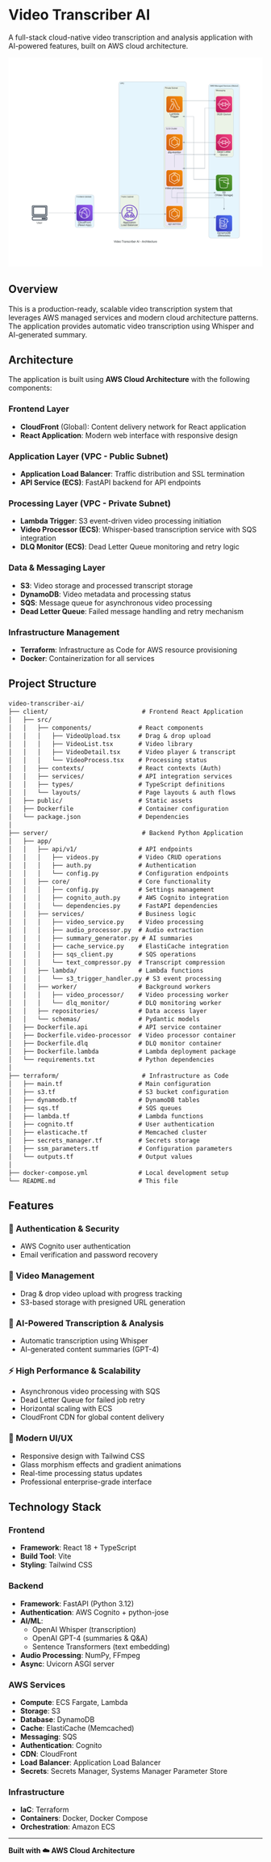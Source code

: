 # Video Transcriber AI

A full-stack cloud-native video transcription and analysis application with AI-powered features, built on AWS cloud architecture.

![Video Transcriber AI Architecture](./video_transcriber_ai_architecture.png)

## Overview

This is a production-ready, scalable video transcription system that leverages AWS managed services and modern cloud architecture patterns. The application provides automatic video transcription using Whisper and AI-generated summary.

## Architecture

The application is built using **AWS Cloud Architecture** with the following components:

### Frontend Layer

- **CloudFront** (Global): Content delivery network for React application
- **React Application**: Modern web interface with responsive design

### Application Layer (VPC - Public Subnet)

- **Application Load Balancer**: Traffic distribution and SSL termination
- **API Service (ECS)**: FastAPI backend for API endpoints

### Processing Layer (VPC - Private Subnet)

- **Lambda Trigger**: S3 event-driven video processing initiation
- **Video Processor (ECS)**: Whisper-based transcription service with SQS integration
- **DLQ Monitor (ECS)**: Dead Letter Queue monitoring and retry logic

### Data & Messaging Layer

- **S3**: Video storage and processed transcript storage
- **DynamoDB**: Video metadata and processing status
- **SQS**: Message queue for asynchronous video processing
- **Dead Letter Queue**: Failed message handling and retry mechanism

### Infrastructure Management

- **Terraform**: Infrastructure as Code for AWS resource provisioning
- **Docker**: Containerization for all services

## Project Structure

```
video-transcriber-ai/
├── client/                          # Frontend React Application
│   ├── src/
│   │   ├── components/             # React components
│   │   │   ├── VideoUpload.tsx     # Drag & drop upload
│   │   │   ├── VideoList.tsx       # Video library
│   │   │   ├── VideoDetail.tsx     # Video player & transcript
│   │   │   └── VideoProcess.tsx    # Processing status
│   │   ├── contexts/               # React contexts (Auth)
│   │   ├── services/               # API integration services
│   │   ├── types/                  # TypeScript definitions
│   │   └── layouts/                # Page layouts & auth flows
│   ├── public/                     # Static assets
│   ├── Dockerfile                  # Container configuration
│   └── package.json                # Dependencies
│
├── server/                          # Backend Python Application
│   ├── app/
│   │   ├── api/v1/                 # API endpoints
│   │   │   ├── videos.py           # Video CRUD operations
│   │   │   ├── auth.py             # Authentication
│   │   │   └── config.py           # Configuration endpoints
│   │   ├── core/                   # Core functionality
│   │   │   ├── config.py           # Settings management
│   │   │   ├── cognito_auth.py     # AWS Cognito integration
│   │   │   └── dependencies.py     # FastAPI dependencies
│   │   ├── services/               # Business logic
│   │   │   ├── video_service.py    # Video processing
│   │   │   ├── audio_processor.py  # Audio extraction
│   │   │   ├── summary_generator.py # AI summaries
│   │   │   ├── cache_service.py    # ElastiCache integration
│   │   │   ├── sqs_client.py       # SQS operations
│   │   │   └── text_compressor.py  # Transcript compression
│   │   ├── lambda/                 # Lambda functions
│   │   │   └── s3_trigger_handler.py # S3 event processing
│   │   ├── worker/                 # Background workers
│   │   │   ├── video_processor/    # Video processing worker
│   │   │   └── dlq_monitor/        # DLQ monitoring worker
│   │   ├── repositories/           # Data access layer
│   │   └── schemas/                # Pydantic models
│   ├── Dockerfile.api              # API service container
│   ├── Dockerfile.video-processor  # Video processor container
│   ├── Dockerfile.dlq              # DLQ monitor container
│   ├── Dockerfile.lambda           # Lambda deployment package
│   └── requirements.txt            # Python dependencies
│
├── terraform/                       # Infrastructure as Code
│   ├── main.tf                     # Main configuration
│   ├── s3.tf                       # S3 bucket configuration
│   ├── dynamodb.tf                 # DynamoDB tables
│   ├── sqs.tf                      # SQS queues
│   ├── lambda.tf                   # Lambda functions
│   ├── cognito.tf                  # User authentication
│   ├── elasticache.tf              # Memcached cluster
│   ├── secrets_manager.tf          # Secrets storage
│   ├── ssm_parameters.tf           # Configuration parameters
│   └── outputs.tf                  # Output values
│
├── docker-compose.yml              # Local development setup
└── README.md                       # This file
```

## Features

### 🔐 Authentication & Security

- AWS Cognito user authentication
- Email verification and password recovery

### 🎥 Video Management

- Drag & drop video upload with progress tracking
- S3-based storage with presigned URL generation

### 🤖 AI-Powered Transcription & Analysis

- Automatic transcription using Whisper
- AI-generated content summaries (GPT-4)

### ⚡ High Performance & Scalability

- Asynchronous video processing with SQS
- Dead Letter Queue for failed job retry
- Horizontal scaling with ECS
- CloudFront CDN for global content delivery

### 🎨 Modern UI/UX

- Responsive design with Tailwind CSS
- Glass morphism effects and gradient animations
- Real-time processing status updates
- Professional enterprise-grade interface

## Technology Stack

### Frontend

- **Framework**: React 18 + TypeScript
- **Build Tool**: Vite
- **Styling**: Tailwind CSS

### Backend

- **Framework**: FastAPI (Python 3.12)
- **Authentication**: AWS Cognito + python-jose
- **AI/ML**:
  - OpenAI Whisper (transcription)
  - OpenAI GPT-4 (summaries & Q&A)
  - Sentence Transformers (text embedding)
- **Audio Processing**: NumPy, FFmpeg
- **Async**: Uvicorn ASGI server

### AWS Services

- **Compute**: ECS Fargate, Lambda
- **Storage**: S3
- **Database**: DynamoDB
- **Cache**: ElastiCache (Memcached)
- **Messaging**: SQS
- **Authentication**: Cognito
- **CDN**: CloudFront
- **Load Balancer**: Application Load Balancer
- **Secrets**: Secrets Manager, Systems Manager Parameter Store

### Infrastructure

- **IaC**: Terraform
- **Containers**: Docker, Docker Compose
- **Orchestration**: Amazon ECS

---

**Built with ☁️ AWS Cloud Architecture**

